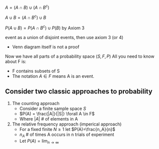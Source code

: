 $A=(A\cap B) \cup (A \cap B^c)$

$A\cup B = (A\cap B^c)\cup B$

$P(A\cup B) = P(A\cap B^c)\cup P(B)$ by Axiom 3

event as a union of disjoint events, then use axiom 3 (or 4)

- Venn diagram itself is not a proof

Now we have all parts of a probability space $(S,F,P)$
All you need to know about F is:

- F contains subsets of S
- The notation $A\in F$ means A is an event.

## Consider two classic approaches to probability

1. The counting approach
   - Consider a finite sample space $S$
   - $P(A) = \frac{|A|}{|S|} \forall A \in F$
   - Where $|A|$ # of elements in A
2. The relative frequency approach (imperical approach)
   - For a fixed finite $N \ge 1$ let $P(A)=\frac{n_A}{n}$
   - $n_A$ # of times A occurs in n trials of experiment
   - Let $P(A) = \lim_{n\to\infty}$
